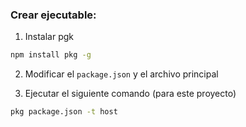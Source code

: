 ### Crear ejecutable: 

1. Instalar pgk
```bash
npm install pkg -g
```

2. Modificar el `package.json` y el archivo principal

3. Ejecutar el siguiente comando (para este proyecto)
```bash
pkg package.json -t host
```